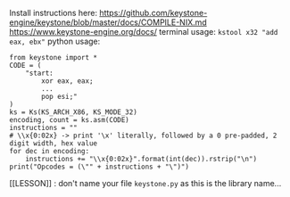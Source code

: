 Install instructions here: https://github.com/keystone-engine/keystone/blob/master/docs/COMPILE-NIX.md
https://www.keystone-engine.org/docs/
terminal usage: `kstool x32 "add eax, ebx"`
python usage:
```
from keystone import *
CODE = (
	"start:
		xor eax, eax;
		...
		pop esi;"
)
ks = Ks(KS_ARCH_X86, KS_MODE_32)
encoding, count = ks.asm(CODE)
instructions = ""
# \\x{0:02x} -> print '\x' literally, followed by a 0 pre-padded, 2 digit width, hex value
for dec in encoding:
	instructions += "\\x{0:02x}".format(int(dec)).rstrip("\n")
print("Opcodes = (\"" + instructions + "\")")
```
[[LESSON]] : don't name your file `keystone.py` as this is the library name...